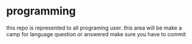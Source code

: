 # programming
this repo is represented to all programing user.
this area will be make a camp for language question or answered
make sure you have to commit 

